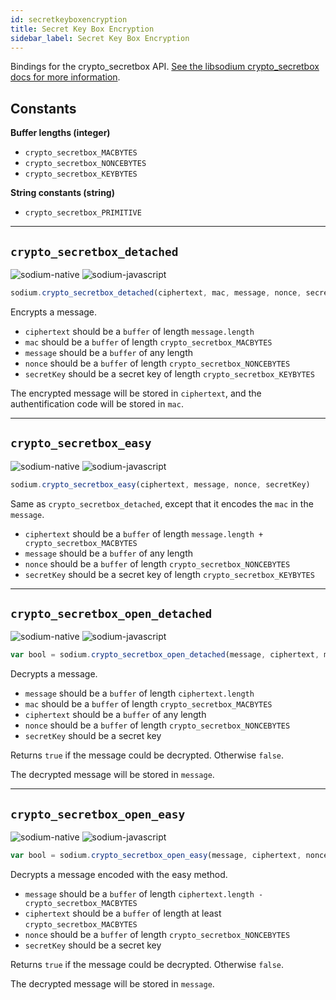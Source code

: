 ```yaml
---
id: secretkeyboxencryption
title: Secret Key Box Encryption
sidebar_label: Secret Key Box Encryption
---
```


Bindings for the crypto_secretbox API. [See the libsodium crypto_secretbox docs for more information](https://download.libsodium.org/doc/public-key_cryptography/authenticated_encryption).

## Constants
**Buffer lengths (integer)**
* `crypto_secretbox_MACBYTES`
* `crypto_secretbox_NONCEBYTES`
* `crypto_secretbox_KEYBYTES`

**String constants (string)**
* `crypto_secretbox_PRIMITIVE`

***
## `crypto_secretbox_detached`
![sodium-native][node] ![sodium-javascript][js]
``` js
sodium.crypto_secretbox_detached(ciphertext, mac, message, nonce, secretKey)
```
Encrypts a message.
* `ciphertext` should be a `buffer` of length `message.length`
* `mac` should be a `buffer` of length `crypto_secretbox_MACBYTES`
* `message` should be a `buffer` of any length
* `nonce` should be a `buffer` of length `crypto_secretbox_NONCEBYTES`
* `secretKey` should be a secret key of length `crypto_secretbox_KEYBYTES`

The encrypted message will be stored in `ciphertext`, and the authentification code will be stored in `mac`.
***
## `crypto_secretbox_easy`
![sodium-native][node] ![sodium-javascript][js]
``` js
sodium.crypto_secretbox_easy(ciphertext, message, nonce, secretKey)
```
Same as `crypto_secretbox_detached`, except that it encodes the `mac` in the `message`.
* `ciphertext` should be a `buffer` of length `message.length + crypto_secretbox_MACBYTES`
* `message` should be a `buffer` of any length
* `nonce` should be a `buffer` of length `crypto_secretbox_NONCEBYTES`
* `secretKey` should be a secret key of length `crypto_secretbox_KEYBYTES`
***
## `crypto_secretbox_open_detached`
![sodium-native][node] ![sodium-javascript][js]
``` js
var bool = sodium.crypto_secretbox_open_detached(message, ciphertext, mac, nonce, secretKey)
```
Decrypts a message.
* `message` should be a `buffer` of length `ciphertext.length`
* `mac` should be a `buffer` of length `crypto_secretbox_MACBYTES`
* `ciphertext` should be a `buffer` of any length
* `nonce` should be a `buffer` of length `crypto_secretbox_NONCEBYTES`
* `secretKey` should be a secret key

Returns `true` if the message could be decrypted. Otherwise `false`.

The decrypted message will be stored in `message`.
***
## `crypto_secretbox_open_easy`
![sodium-native][node] ![sodium-javascript][js]
``` js
var bool = sodium.crypto_secretbox_open_easy(message, ciphertext, nonce, secretKey)
```
Decrypts a message encoded with the easy method.
* `message` should be a `buffer` of length `ciphertext.length - crypto_secretbox_MACBYTES`
* `ciphertext` should be a `buffer` of length at least `crypto_secretbox_MACBYTES`
* `nonce` should be a `buffer` of length `crypto_secretbox_NONCEBYTES`
* `secretKey` should be a secret key

Returns `true` if the message could be decrypted. Otherwise `false`.

The decrypted message will be stored in `message`.


[js]: /docusaurus/img/icon_js.svg
[node]: /docusaurus/img/nodejs-icon.svg
